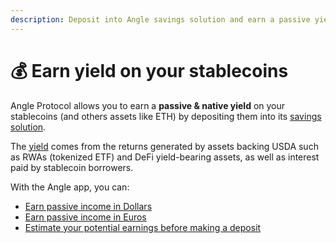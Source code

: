 ```yaml
---
description: Deposit into Angle savings solution and earn a passive yield
---
```


# 💰 Earn yield on your stablecoins

Angle Protocol allows you to earn a **passive & native yield** on your stablecoins (and others assets like ETH) by depositing them into its [savings solution](https://www.angle.money/stusd).

The [yield](https://blog.angle.money/get-the-most-out-of-tradfi-and-defi-yields-on-your-usd-stablecoins) comes from the returns generated by assets backing USDA such as RWAs (tokenized ETF) and DeFi yield-bearing assets, as well as interest paid by stablecoin borrowers.

With the Angle app, you can:

* [Earn passive income in Dollars](earn-a-dollar-yield.md)
* [Earn passive income in Euros](earn-a-euro-yield.md)
* [Estimate your potential earnings before making a deposit](estimate-your-potential-earnings.md)
